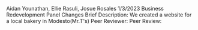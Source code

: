 Aidan Younathan, Ellie Rasuli, Josue Rosales
1/3/2023
Business Redevelopment Panel Changes
Brief Description: We created a website for a local bakery in Modesto(Mr.T's) 
Peer Reviewer:
Peer Review:
